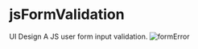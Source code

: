 # jsFormValidation

UI Design
A JS user form input validation.
![formError](https://user-images.githubusercontent.com/31953762/165317581-55c17be0-6a1d-4834-b415-1b57e978f461.PNG)
